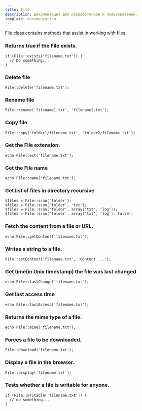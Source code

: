 ```yaml
---
title: File
description: Документация для разработчиков и пользователей.
template: documentation
---
```


File class contains methods that assist in working with files.  

### Returns true if the File exists.
```
if (File::exists('filename.txt')) {
  // Do something...
}
```

### Delete file
```
File::delete('filename.txt');
```

### Rename file
```
File::rename('filename1.txt', 'filename2.txt');
```

### Copy file
```
File::copy('folder1/filename.txt', 'folder2/filename.txt');
```

### Get the File extension.
```
echo File::ext('filename.txt');
```

### Get the File name
```
echo File::name('filename.txt');
```

### Get list of files in directory recursive
```
$files = File::scan('folder');
$files = File::scan('folder', 'txt');
$files = File::scan('folder', array('txt', 'log'));
$files = File::scan('folder', array('txt', 'log'), false);
```

### Fetch the content from a file or URL.
```
echo File::getContent('filename.txt');
```

### Writes a string to a file.
```
File::setContent('filename.txt', 'Content ...');
```

### Get time(in Unix timestamp) the file was last changed
```
echo File::lastChange('filename.txt');
```

### Get last access time
```
echo File::lastAccess('filename.txt');
```

### Returns the mime type of a file.
```
echo File::mime('filename.txt');
```

### Forces a file to be downloaded.
```
File::download('filename.txt');
```

### Display a file in the browser.
```
File::display('filename.txt');
```

### Tests whether a file is writable for anyone.
```
if (File::writable('filename.txt')) {
  // do something...
}
```
